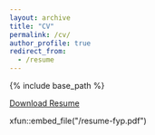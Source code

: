```yaml
---
layout: archive
title: "CV"
permalink: /cv/
author_profile: true
redirect_from:
  - /resume
---
```


{% include base_path %}

[Download Resume](/resume-fyp.pdf)

xfun::embed_file("/resume-fyp.pdf")
